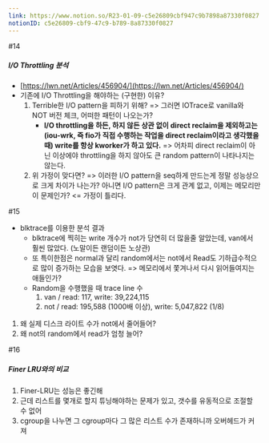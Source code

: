 ```yaml
---
link: https://www.notion.so/R23-01-09-c5e26809cbf947c9b7898a87330f0827
notionID: c5e26809-cbf9-47c9-b789-8a87330f0827
---
```

#14
##### I/O Throttling 분석
- [https://lwn.net/Articles/456904/](https://lwn.net/Articles/456904/)
- 기존에 I/O Throttling을 해야하는 (구현한) 이유?
	1. Terrible한 I/O pattern을 피하기 위해? => 그러면 IOTrace로 vanilla와 NOT 버전 체크, 어떠한 패턴이 나오는가?
		- **I/O throttling을 하든, 하지 않든 상관 없이 direct reclaim을 제외하고는(iou-wrk, 즉 fio가 직접 수행하는 작업을 direct reclaim이라고 생각했을 때) write를 항상 kworker가 하고 있다.** => 어차피 direct reclaim이 아닌 이상에야 throttling을 하지 않아도 큰 random pattern이 나타나지는 않는다. 
	2. 위 가정이 맞다면? => 이러한 I/O pattern을 seq하게 만드는게 정말 성능상으로 크게 차이가 나는가? 아니면 I/O pattern은 크게 관계 없고, 이제는 메모리만이 문제인가?  <= 가정이 틀리다.

#15
- blktrace를 이용한 분석 결과
	- blktrace에 찍히는 write 개수가 not가 당연히 더 많을줄 알았는데, van에서 훨씬 많았다. (노말이든 랜덤이든 노상관)
	- 또 특이한점은 normal과 달리 random에서는 not에서 Read도 기하급수적으로 많이 증가하는 모습을 보엿다. => 메모리에서 쫓겨나서 다시 읽어들여지는 애들인가?
	- Random을 수행했을 때 trace line 수
		1. van / read: 117, write: 39,224,115
		2. not / read: 195,588 (1000배 이상), write: 5,047,822 (1/8)
	
1. 왜 실제 디스크 라이트 수가 not에서 줄어들어?
2. 왜 not의 random에서 read가 엄청 늘어?


#16
##### Finer LRU와의 비교
1. Finer-LRU는 성능은 좋긴해
2. 근데 리스트를 몇개로 할지 튜닝해야하는 문제가 있고, 갯수를 유동적으로 조절할 수 없어
3. cgroup을 나누면 그 cgroup마다 그 많은 리스트 수가 존재하니까 오버헤드가 커져
